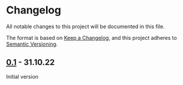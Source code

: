 # Changelog

All notable changes to this project will be documented in this file.

The format is based on [Keep a Changelog](https://keepachangelog.com/en/1.0.0/),
and this project adheres to [Semantic Versioning](https://semver.org/spec/v2.0.0.html).

## [0.1] - 31.10.22

Initial version

[0.1]: https://github.com/fbuetler/asvz-bot/releases/tag/v0.1

